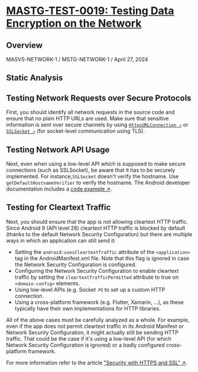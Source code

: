 # [MASTG-TEST-0019: Testing Data Encryption on the Network](https://mas.owasp.org/MASTG/tests/android/MASVS-NETWORK/MASTG-TEST-0019)
## Overview
MASVS-NETWORK-1 / MSTG-NETWORK-1 / April 27, 2024
## Static Analysis

## Testing Network Requests over Secure Protocols

First, you should identify all network requests in the source code and ensure that no plain HTTP URLs are used. Make sure that sensitive information is sent over secure channels by using [`HttpsURLConnection ↗`](https://developer.android.com/reference/javax/net/ssl/HttpsURLConnection.html) or [`SSLSocket ↗`](https://developer.android.com/reference/javax/net/ssl/SSLSocket.html) (for socket-level communication using TLS).

## Testing Network API Usage

Next, even when using a low-level API which is supposed to make secure connections (such as SSLSocket), be aware that it has to be securely implemented. For instance,` SSLSocket ` doesn't verify the hostname. Use `getDefaultHostnameVerifier` to verify the hostname. The Android developer documentation includes a [code example ↗](https://developer.android.com/privacy-and-security/security-ssl#WarningsSslSocket).

## Testing for Cleartext Traffic

Next, you should ensure that the app is not allowing cleartext HTTP traffic. Since Android 9 (API level 28) cleartext HTTP traffic is blocked by default (thanks to the default Network Security Configuration) but there are multiple ways in which an application can still send it:

- Setting the `android:usesCleartextTraffic` attribute of the `<application>` tag in the AndroidManifest.xml file. Note that this flag is ignored in case the Network Security Configuration is configured.
- Configuring the Network Security Configuration to enable cleartext traffic by setting the `cleartextTrafficPermitted` attribute to true on `<domain-config>` elements.
- Using low-level APIs (e.g. Socket ↗) to set up a custom HTTP connection.
- Using a cross-platform framework (e.g. Flutter, Xamarin, ...), as these typically have their own implementations for HTTP libraries.

All of the above cases must be carefully analyzed as a whole. For example, even if the app does not permit cleartext traffic in its Android Manifest or Network Security Configuration, it might actually still be sending HTTP traffic. That could be the case if it's using a low-level API (for which Network Security Configuration is ignored) or a badly configured cross-platform framework.

For more information refer to the article ["Security with HTTPS and SSL" ↗](https://developer.android.com/privacy-and-security/security-ssl).

